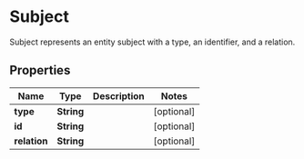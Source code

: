 

# Subject

Subject represents an entity subject with a type, an identifier, and a relation.

## Properties

| Name | Type | Description | Notes |
|------------ | ------------- | ------------- | -------------|
|**type** | **String** |  |  [optional] |
|**id** | **String** |  |  [optional] |
|**relation** | **String** |  |  [optional] |



